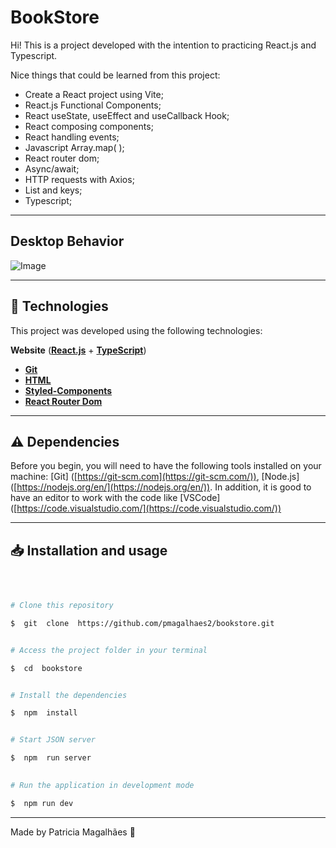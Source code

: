 

# BookStore

Hi! This is a project developed with the intention to practicing React.js and Typescript.

Nice things that could be learned from this project:

- Create a React project using Vite;
- React.js Functional Components;
- React useState, useEffect and useCallback Hook;
- React composing components;
- React handling events;
- Javascript Array.map( );
- React router dom;
- Async/await;
- HTTP requests with Axios;
- List and keys;
- Typescript;

---

## Desktop Behavior

![Image](https://github.com/pmagalhaes2/bookstore/blob/main/src/assets/gifs/bookstore.gif?raw=true)


---

## 🚀 Technologies


This project was developed using the following technologies:

**Website** (**[React.js](https://reactjs.org/)** + **[TypeScript](https://www.typescriptlang.org/)**)

- **[Git](https://git-scm.com/doc)**
- **[HTML](https://developer.mozilla.org/pt-BR/docs/Web/HTML)**
- **[Styled-Components](https://styled-components.com/)**
- **[React Router Dom](https://github.com/ReactTraining/react-router/tree/master/packages/react-router-dom)**

  

---

  

## ⚠️ Dependencies

  

Before you begin, you will need to have the following tools installed on your machine: [Git] ([https://git-scm.com](https://git-scm.com/)), [Node.js] ([https://nodejs.org/en/](https://nodejs.org/en/)). In addition, it is good to have an editor to work with the code like [VSCode] ([https://code.visualstudio.com/](https://code.visualstudio.com/))

  

---

  

## 📥 Installation and usage

  

```bash

  

# Clone this repository

$  git  clone  https://github.com/pmagalhaes2/bookstore.git


# Access the project folder in your terminal

$  cd  bookstore


# Install the dependencies

$  npm  install


# Start JSON server

$  npm  run server
  

# Run the application in development mode

$  npm run dev

```
---

Made by Patricia Magalhães 💙
